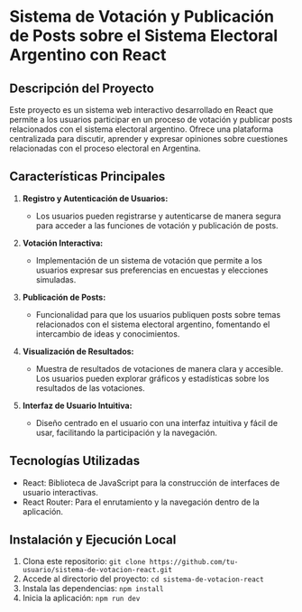 # Sistema de Votación y Publicación de Posts sobre el Sistema Electoral Argentino con React

## Descripción del Proyecto

Este proyecto es un sistema web interactivo desarrollado en React que permite a los usuarios participar en un proceso de votación y publicar posts relacionados con el sistema electoral argentino. Ofrece una plataforma centralizada para discutir, aprender y expresar opiniones sobre cuestiones relacionadas con el proceso electoral en Argentina.

## Características Principales

1. **Registro y Autenticación de Usuarios:**

   - Los usuarios pueden registrarse y autenticarse de manera segura para acceder a las funciones de votación y publicación de posts.

2. **Votación Interactiva:**

   - Implementación de un sistema de votación que permite a los usuarios expresar sus preferencias en encuestas y elecciones simuladas.

3. **Publicación de Posts:**

   - Funcionalidad para que los usuarios publiquen posts sobre temas relacionados con el sistema electoral argentino, fomentando el intercambio de ideas y conocimientos.

4. **Visualización de Resultados:**

   - Muestra de resultados de votaciones de manera clara y accesible. Los usuarios pueden explorar gráficos y estadísticas sobre los resultados de las votaciones.

5. **Interfaz de Usuario Intuitiva:**
   - Diseño centrado en el usuario con una interfaz intuitiva y fácil de usar, facilitando la participación y la navegación.

## Tecnologías Utilizadas

- React: Biblioteca de JavaScript para la construcción de interfaces de usuario interactivas.
- React Router: Para el enrutamiento y la navegación dentro de la aplicación.

## Instalación y Ejecución Local

1. Clona este repositorio: `git clone https://github.com/tu-usuario/sistema-de-votacion-react.git`
2. Accede al directorio del proyecto: `cd sistema-de-votacion-react`
3. Instala las dependencias: `npm install`
4. Inicia la aplicación: `npm run dev`
